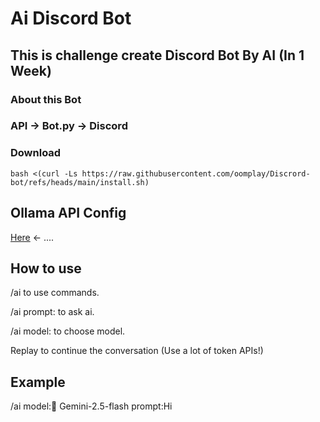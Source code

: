 # Ai Discord Bot
<h2>This is challenge create Discord Bot By AI (In 1 Week)</h2>
<h3>About this Bot</h3>
<h3>API -> Bot.py -> Discord</h3>
<h3>Download</h3>

```
bash <(curl -Ls https://raw.githubusercontent.com/oomplay/Discrord-bot/refs/heads/main/install.sh)
```
  
<h2> Ollama API Config </h2>
<p><a href="https://github.com/oomplay/ollama-api-proxy">Here</a> <- ....</p>

<h2> How to use </h2>
<p>/ai to use commands.</p>
<p>/ai prompt: to ask ai.</p>
<p>/ai model: to choose model.</p>
<p>Replay to continue the conversation (Use a lot of token APIs!)</p>
<h2>Example</h2>
<p>/ai model:💫 Gemini-2.5-flash prompt:Hi </p>
